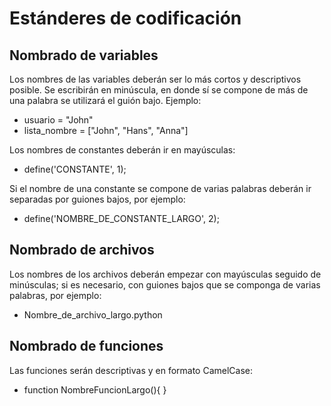 # Estánderes de codificación

## Nombrado de variables
Los nombres de las variables deberán ser lo más cortos y descriptivos posible. Se escribirán en minúscula, en donde sí se compone de más de una palabra se utilizará el guión bajo. Ejemplo:

 - usuario = "John"
 -  lista_nombre = ["John", "Hans", "Anna"]

Los nombres de constantes deberán ir en mayúsculas:

 - define('CONSTANTE', 1);

Si el nombre de una constante se compone de varias palabras deberán ir separadas por guiones bajos, por ejemplo:

 - define('NOMBRE_DE_CONSTANTE_LARGO', 2);

## Nombrado de archivos
Los nombres de los archivos deberán empezar con mayúsculas seguido de minúsculas; si es necesario, con guiones bajos que se componga de varias palabras, por ejemplo:

 - Nombre_de_archivo_largo.python

## Nombrado de funciones
Las funciones serán descriptivas y en formato CamelCase:

 - function  NombreFuncionLargo(){
   }
